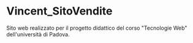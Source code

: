 # Vincent_SitoVendite
Sito web realizzato per il progetto didattico del corso "Tecnologie Web" dell'università di Padova.
